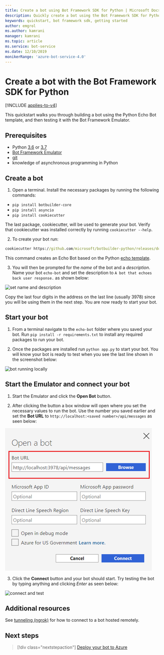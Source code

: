 ```yaml
---
title: Create a bot using Bot Framework SDK for Python | Microsoft Docs
description: Quickly create a bot using the Bot Framework SDK for Python.
keywords: quickstart, bot framework sdk, getting started
author: emgrol
ms.author: kamrani
manager: kamrani
ms.topic: article
ms.service: bot-service
ms.date: 12/10/2019
monikerRange: 'azure-bot-service-4.0'
---
```


# Create a bot with the Bot Framework SDK for Python

[!INCLUDE [applies-to-v4](../includes/applies-to.md)]

This quickstart walks you through building a bot using the Python Echo Bot template, and then testing it with the Bot Framework Emulator.

## Prerequisites

- Python [3.6](https://www.python.org/downloads/release/python-369/) or [3.7](https://www.python.org/downloads/release/python-375/) <!--[3.8](https://www.python.org/downloads/release/python-383/)-->
- [Bot Framework Emulator](https://aka.ms/bot-framework-emulator-readme)
- [git](https://git-scm.com/)
- knowledge of asynchronous programming in Python

## Create a bot

1. Open a terminal. Install the necessary packages by running the following commands:
- `pip install botbuilder-core`
- `pip install asyncio`
- `pip install cookiecutter`

The last package, cookiecutter, will be used to generate your bot. Verify that cookiecutter was installed correctly by running `cookiecutter --help`.

2. To create your bot run:

```cmd
cookiecutter https://github.com/microsoft/botbuilder-python/releases/download/Templates/echo.zip
```

This command creates an Echo Bot based on the Python [echo template](https://github.com/microsoft/BotBuilder-Samples/tree/master/generators/python/app/templates/echo).

3. You will then be prompted for the *name* of the bot and a *description*. Name your bot `echo-bot` and set the description to `A bot that echoes back user response.` as shown below:

![set name and description](../media/python/quickstart/set-name-description.png)

Copy the last four digits in the address on the last line (usually 3978) since you will be using them in the next step. You are now ready to start your bot.

## Start your bot
1. From a terminal navigate to the `echo-bot` folder where you saved your bot. Run `pip install -r requirements.txt` to install any required packages to run your bot.

2. Once the packages are installed run `python app.py` to start your bot. You will know your bot is ready to test when you see  the last line shown in the screenshot below:

![bot running locally](../media/python/quickstart/bot-running-locally.png)

## Start the Emulator and connect your bot
1. Start the Emulator and click the **Open Bot** button.

2. After clicking the button a box window will open where you set the necessary values to run the bot. Use the number you saved earlier and set the **Bot URL** to `http://localhost:<saved number>/api/messages` as seen below:

![open a bot screen](../media/python/quickstart/open-bot.png)

3. Click the **Connect** button and your bot should start. Try testing the bot by typing anything and clicking *Enter* as seen below:

![connect and test](../media/python/quickstart/connect-and-start.png)

## Additional resources
See [tunneling (ngrok)](https://github.com/Microsoft/BotFramework-Emulator/wiki/Tunneling-(ngrok)) for how to connect to a bot hosted remotely.

## Next steps

> [!div class="nextstepaction"]
> [Deploy your bot to Azure](../bot-builder-deploy-az-cli.md)

